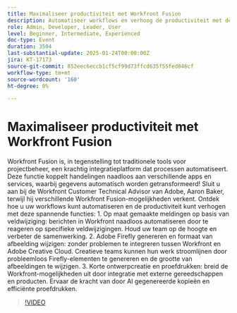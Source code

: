 ```yaml
---
title: Maximaliseer productiviteit met Workfront Fusion
description: Automatiseer workflows en verhoog de productiviteit met de krachtige integratiefuncties van Workfront Fusion
role: Admin, Developer, Leader, User
level: Beginner, Intermediate, Experienced
doc-type: Event
duration: 3504
last-substantial-update: 2025-01-24T00:00:00Z
jira: KT-17173
source-git-commit: 852eec6eccb1cf5cf99d73ffcd635f55fed846cf
workflow-type: tm+mt
source-wordcount: '160'
ht-degree: 0%

---
```



# Maximaliseer productiviteit met Workfront Fusion

Workfront Fusion is, in tegenstelling tot traditionele tools voor projectbeheer, een krachtig integratieplatform dat processen automatiseert. Deze functie koppelt handelingen naadloos aan verschillende apps en services, waarbij gegevens automatisch worden getransformeerd! Sluit u aan bij de Workfront Customer Technical Advisor van Adobe, Aaron Baker, terwijl hij verschillende Workfront Fusion-mogelijkheden verkent. Ontdek hoe u uw workflows kunt automatiseren en de productiviteit kunt verhogen met deze spannende functies: 1. Op maat gemaakte meldingen op basis van veldwijziging: berichten in Workfront naadloos automatiseren door te reageren op specifieke veldwijzigingen. Houd uw team op de hoogte en verbeter de samenwerking. 2. Adobe Firefly genereren en formaat van afbeelding wijzigen: zonder problemen te integreren tussen Workfront en Adobe Creative Cloud. Creatieve teams kunnen hun werk stroomlijnen door probleemloos Firefly-elementen te genereren en de grootte van afbeeldingen te wijzigen. 3. Korte ontwerpcreatie en proefdrukken: breid de Workfront-mogelijkheden uit door integratie met externe gereedschappen en producten. Ervaar de kracht van door AI gegenereerde kopieën en efficiënte proefdrukken.

>[!VIDEO](https://video.tv.adobe.com/v/3443029/?learn=on&enablevpops)
